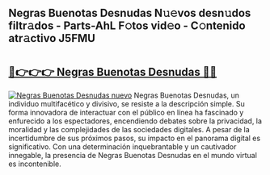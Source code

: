 ## Negras Buenotas Desnudas N𝚞𝚎vos desn𝚞dos filtr𝚊dos - Parts-AhL F𝚘tos vid𝚎o - C𝚘ntenido atr𝚊ctivo J5FMU

# <h2><a href="http://mb8g9v.tromn.icu/?c=Negras+Buenotas+Desnudas">🔗👉👉👉 Negras Buenotas Desnudas 🔗🔗</a></h2>

[![Negras Buenotas Desnudas nuevo](https://i.imgur.com/pEAQMta.gif)](http://mb8g9v.tromn.icu/?c=Negras+Buenotas+Desnudas)
Negras Buenotas Desnudas, un individuo multifacético y divisivo, se resiste a la descripción simple. Su forma innovadora de interactuar con el público en línea ha fascinado y enfurecido a los espectadores, encendiendo debates sobre la privacidad, la moralidad y las complejidades de las sociedades digitales. A pesar de la incertidumbre de sus próximos pasos, su impacto en el panorama digital es significativo. Con una determinación inquebrantable y un cautivador innegable, la presencia de Negras Buenotas Desnudas en el mundo virtual es incontenible.
